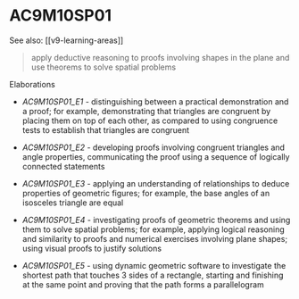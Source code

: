 
# AC9M10SP01 

See also: [[v9-learning-areas]]

> apply deductive reasoning to proofs involving shapes in the plane and use theorems to solve spatial problems

Elaborations


- _AC9M10SP01_E1_ - distinguishing between a practical demonstration and a proof; for example, demonstrating that triangles are congruent by placing them on top of each other, as compared to using congruence tests to establish that triangles are congruent

- _AC9M10SP01_E2_ - developing proofs involving congruent triangles and angle properties, communicating the proof using a sequence of logically connected statements

- _AC9M10SP01_E3_ - applying an understanding of relationships to deduce properties of geometric figures; for example, the base angles of an isosceles triangle are equal

- _AC9M10SP01_E4_ - investigating proofs of geometric theorems and using them to solve spatial problems; for example, applying logical reasoning and similarity to proofs and numerical exercises involving plane shapes; using visual proofs to justify solutions

- _AC9M10SP01_E5_ - using dynamic geometric software to investigate the shortest path that touches 3 sides of a rectangle, starting and finishing at the same point and proving that the path forms a parallelogram
